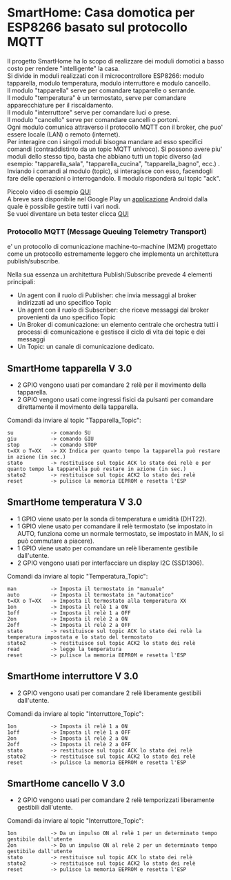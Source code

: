 # SmartHome: Casa domotica per ESP8266 basato sul protocollo MQTT

Il progetto SmartHome ha lo scopo di realizzare dei moduli domotici a basso costo per rendere "intelligente" la casa.  
Si divide in moduli realizzati con il microcontrollore ESP8266: modulo tapparella, modulo temperatura, modulo interruttore e modulo cancello.  
Il modulo "tapparella" serve per comandare tapparelle o serrande.  
Il modulo "temperatura" è un termostato, serve per comandare apparecchiature per il riscaldamento.  
Il modulo "interruttore" serve per comandare luci o prese.  
Il modulo "cancello" serve per comandare cancelli o portoni.  
Ogni modulo comunica attraverso il protocollo MQTT con il broker, che puo' essere locale (LAN) o remoto (internet).  
Per interagire con i singoli moduli bisogna mandare ad esso specifici comandi (contraddistinto da un topic MQTT univoco). Si possono avere piu' moduli dello stesso tipo, basta che abbiano tutti un topic diverso (ad esempio: "tapparella_sala", "tapparella_cucina", "tapparella_bagno", ecc.) .  
Inviando i comandi al modulo (topic), si interagisce con esso, facendogli fare delle operazioni o interrogandolo. Il modulo risponderà sul topic "ack".  

Piccolo video di esempio [QUI](https://www.youtube.com/watch?v=D-fIuXN_vOU)  
A breve sarà disponibile nel Google Play un [applicazione](https://play.google.com/store/apps/details?id=roncoa.SmartHome) Android dalla quale è possibile gestire tutti i vari nodi.  
Se vuoi diventare un beta tester clicca [QUI](https://play.google.com/apps/testing/roncoa.SmartHome)  

### Protocollo MQTT (Message Queuing Telemetry Transport) 
e' un protocollo di comunicazione machine-to-machine (M2M) progettato come un protocollo estremamente leggero che implementa un architettura publish/subscribe.

Nella sua essenza un architettura Publish/Subscribe prevede 4 elementi principali:
* Un agent con il ruolo di Publisher: che invia messaggi al broker indirizzati ad uno specifico Topic
* Un agent con il ruolo di Subscriber: che riceve messaggi dal broker provenienti da uno specifico Topic
* Un Broker di comunicazione: un elemento centrale che orchestra tutti i processi di comunicazione e gestisce il ciclo di vita dei topic e dei messaggi
* Un Topic: un canale di comunicazione dedicato. 

## SmartHome tapparella V 3.0

* 2 GPIO vengono usati per comandare 2 relè per il movimento della tapparella.  
* 2 GPIO vengono usati come ingressi fisici da pulsanti per comandare direttamente il movimento della tapparella.  

Comandi da inviare al topic "Tapparella_Topic":

    su            -> comando SU  
    giu           -> comando GIU  
    stop          -> comando STOP  
    t=XX o T=XX   -> XX Indica per quanto tempo la tapparella può restare in azione (in sec.)  
    stato         -> restituisce sul topic ACK lo stato dei relè e per quanto tempo la tapparella può restare in azione (in sec.)  
    stato2        -> restituisce sul topic ACK2 lo stato dei relè  
    reset         -> pulisce la memoria EEPROM e resetta l'ESP  

## SmartHome temperatura V 3.0

* 1 GPIO viene usato per la sonda di temperatura e umidità (DHT22).  
* 1 GPIO viene usato per comandare il relè termostato (se impostato in AUTO, funziona come un normale termostato, se impostato in MAN, lo si può commutare a piacere).  
* 1 GPIO viene usato per comandare un relè liberamente gestibile dall'utente.  
* 2 GPIO vengono usati per interfacciare un display I2C (SSD1306).  

Comandi da inviare al topic "Temperatura_Topic":

    man           -> Imposta il termostato in "manuale"
    auto          -> Imposta il termostato in "automatico"
    t=XX o T=XX   -> Imposta il termostato alla temperatura XX
    1on           -> Imposta il relè 1 a ON
    1off          -> Imposta il relè 1 a OFF
    2on           -> Imposta il relè 2 a ON
    2off          -> Imposta il relè 2 a OFF
    stato         -> restituisce sul topic ACK lo stato dei relè la temperatura impostata e lo stato del termostato
    stato2        -> restituisce sul topic ACK2 lo stato dei relè
    read          -> legge la temperatura
    reset         -> pulisce la memoria EEPROM e resetta l'ESP

## SmartHome interruttore V 3.0

* 2 GPIO vengono usati per comandare 2 relè liberamente gestibili dall'utente.  

Comandi da inviare al topic "Interruttore_Topic":

    1on           -> Imposta il relè 1 a ON  
    1off          -> Imposta il relè 1 a OFF  
    2on           -> Imposta il relè 2 a ON  
    2off          -> Imposta il relè 2 a OFF  
    stato         -> restituisce sul topic ACK lo stato dei relè  
    stato2        -> restituisce sul topic ACK2 lo stato dei relè  
    reset         -> pulisce la memoria EEPROM e resetta l'ESP  

## SmartHome cancello V 3.0

* 2 GPIO vengono usati per comandare 2 relè temporizzati liberamente gestibili dall'utente.  

Comandi da inviare al topic "Interruttore_Topic":

    1on           -> Da un impulso ON al relè 1 per un determinato tempo gestibile dall'utente
    2on           -> Da un impulso ON al relè 2 per un determinato tempo gestibile dall'utente
    stato         -> restituisce sul topic ACK lo stato dei relè  
    stato2        -> restituisce sul topic ACK2 lo stato dei relè  
    reset         -> pulisce la memoria EEPROM e resetta l'ESP  
